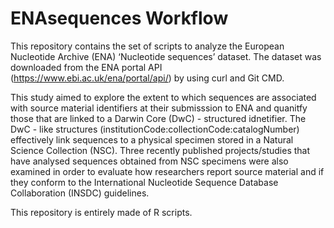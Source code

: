 # ENAsequences Workflow

This repository contains the set of scripts to analyze the European Nucleotide Archive (ENA) ‘Nucleotide sequences’ dataset. The dataset was downloaded from the ENA portal API (https://www.ebi.ac.uk/ena/portal/api/) by using curl and Git CMD. 

This study aimed to explore the extent to which sequences are associated with source material identifiers at their submisssion to ENA and quanitfy those that are linked to a Darwin Core (DwC) - structured idnetifier. The DwC - like structures (institutionCode:collectionCode:catalogNumber) effectively link sequences to a physical specimen stored in a Natural Science Collection (NSC). Three recently published projects/studies that have analysed sequences obtained from NSC specimens were also examined in order to evaluate how researchers report source material and if they conform to the International Nucleotide Sequence Database Collaboration (INSDC) guidelines.

This repository is entirely made of R scripts.
